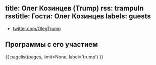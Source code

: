 title: Олег Козинцев (Trump)
rss: trampuln
rsstitle: Гости: Олег Козинцев
labels: guests
---
- [twitter.com/OlegTrump](http://twitter.com/OlegTrump)


## Программы с его участием

{{ pagelist(pages, limit=None, label='trump') }}
